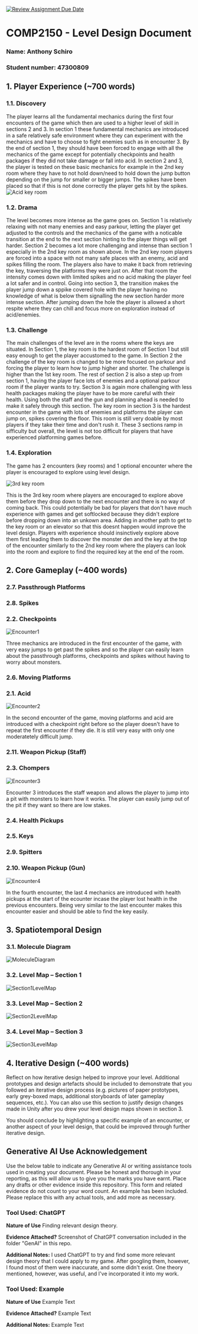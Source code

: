 [![Review Assignment Due Date](https://classroom.github.com/assets/deadline-readme-button-24ddc0f5d75046c5622901739e7c5dd533143b0c8e959d652212380cedb1ea36.svg)](https://classroom.github.com/a/YyUO0xtt)
# COMP2150  - Level Design Document
### Name: Anthony Schiro
### Student number: 47300809

## 1. Player Experience (~700 words)

### 1.1. Discovery
The player learns all the fundamental mechanics during the first four encounters of the game which then are used to a higher level of skill in sections 2 and 3. In section 1 these fundamental mechanics are introduced in a safe relatively safe environment where they can experiment with the mechanics and have to choose to fight enemies such as in encounter 3. By the end of section 1, they should have been forced to engage with all the mechanics of the game except for potentially checkpoints and health packages if they did not take damage or fall into acid. In section 2 and 3, the player is tested on these basic mechanics for example in the 2nd key room where they have to not hold down/need to hold down the jump button depending on the jump for smaller or bigger jumps. The spikes have been placed so that if this is not done correctly the player gets hit by the spikes.   
![Acid key room](DocImages/AcidKeyRoom.jpg)

### 1.2. Drama
The level becomes more intense as the game goes on. Section 1 is relatively relaxing with not many enemies and easy parkour, letting the player get adjusted to the controls and the mechanics of the game with a noticable transition at the end to the next section hinting to the player things will get harder. Section 2 becomes a lot more challenging and intense than section 1 especially in the 2nd key room as shown above. In the 2nd key room players are forced into a space with not many safe places with an enemy, acid and spikes filling the room. The players also have to make it back from retrieving the key, traversing the platforms they were just on. After that room the intensity comes down with limited spikes and no acid making the player feel a lot safer and in control. Going into section 3, the transition makes the player jump down a sppike covered hole with the player having no knowledge of what is below them signalling the new section harder more intense section. After jumping down the hole the player is allowed a short respite where they can chill and focus more on exploration instead of acid/enemies.

### 1.3. Challenge
The main challenges of the level are in the rooms where the keys are situated. In Section 1, the key room is the hardest room of Section 1 but still easy enough to get the player accustomed to the game. In Section 2 the challenge of the key room is changed to be more focused on parkour and forcing the player to learn how to jump higher and shorter. The challenge is higher than the 1st key room. The rest of section 2 is also a step up from section 1, having the player face lots of enemies and a optional parkour room if the player wants to try. Section 3 is again more challenging with less health packages making the player have to be more careful with their health. Using both the staff and the gun and planning ahead is needed to make it safely through this section. The key room in section 3 is the hardest encounter in the game with lots of enemies and platforms the player can jump on, spikes covering the floor. This room is still very doable by most players if they take their time and don't rush it. These 3 sections ramp in sifficulty but overall, the level is not too difficult for players that have experienced platforming games before.

### 1.4. Exploration
The game has 2 encounters (key rooms) and 1 optional encounter where the player is encouraged to explore using level design. 

![3rd key room](DocImages/3rdKeyRoom.jpg)

This is the 3rd key room where players are encouraged to explore above them before they drop down to the next encounter and there is no way of coming back. This could potentially be bad for players that don't have much experience with games and get softlocked because they didn't explore before dropping down into an unkown area. Adding in another path to get to the key room or an elevator so that this doesnt happen would improve the level design. Players with experience should insinctively explore above them first leading them to discover the monster den and the key at the top of the encounter similarly to the 2nd key room where the players can look into the room and explore to find the required key at the end of the room.

## 2. Core Gameplay (~400 words)

### 2.7. Passthrough Platforms
### 2.8. Spikes
### 2.2. Checkpoints

![Encounter1](DocImages/Encounter1.png)

Three mechanics are introduced in the first encounter of the game, with very easy jumps to get past the spikes and so the player can easily learn about the passthrough platforms, checkpoints and spikes without having to worry about monsters.

### 2.6. Moving Platforms
### 2.1. Acid

![Encounter2](DocImages/Encounter2.png)

In the second encounter of the game, moving platforms and acid are introduced with a checkpoint right before so the player doesn't have to repeat the first encounter if they die. It is still very easy with only one moderatetely difficult jump.

### 2.11. Weapon Pickup (Staff)
### 2.3. Chompers

![Encounter3](DocImages/Encounter3.png)

Encounter 3 introduces the staff weapon and allows the player to jump into a pit with monsters to learn how it works. The player can easily jump out of the pit if they want so there are low stakes.

### 2.4. Health Pickups
### 2.5. Keys
### 2.9. Spitters
### 2.10. Weapon Pickup (Gun)

![Encounter4](DocImages/Encounter4.png)

In the fourth encounter, the last 4 mechanics are introduced with health pickups at the start of the ecounter incase the player lost health in the previous encounters. Being very similar to the last encounter makes this encounter easier and should be able to find the key easily.

## 3. Spatiotemporal Design
 
### 3.1. Molecule Diagram

![MoleculeDiagram](DocImages/MoleculeDiagram.png)

### 3.2. Level Map – Section 1

![Section1LevelMap](DocImages/Section1LevelMap.png)

### 3.3.	Level Map – Section 2
![Section2LevelMap](DocImages/Section2LevelMap.png)

### 3.4.	Level Map – Section 3

![Section3LevelMap](DocImages/Section3LevelMap.png)

## 4. Iterative Design (~400 words)
Reflect on how iterative design helped to improve your level. Additional prototypes and design artefacts should be included to demonstrate that you followed an iterative design process (e.g. pictures of paper prototypes, early grey-boxed maps, additional storyboards of later gameplay sequences, etc.). You can also use this section to justify design changes made in Unity after you drew your level design maps shown in section 3. 

You should conclude by highlighting a specific example of an encounter, or another aspect of your level design, that could be improved through further iterative design.

## Generative AI Use Acknowledgement

Use the below table to indicate any Generative AI or writing assistance tools used in creating your document. Please be honest and thorough in your reporting, as this will allow us to give you the marks you have earnt. Place any drafts or other evidence inside this repository. This form and related evidence do not count to your word count.
An example has been included. Please replace this with any actual tools, and add more as necessary.


### Tool Used: ChatGPT
**Nature of Use** Finding relevant design theory.

**Evidence Attached?** Screenshot of ChatGPT conversation included in the folder "GenAI" in this repo.

**Additional Notes:** I used ChatGPT to try and find some more relevant design theory that I could apply to my game. After googling them, however, I found most of them were inaccurate, and some didn't exist. One theory mentioned, however, was useful, and I've incorporated it into my work.

### Tool Used: Example
**Nature of Use** Example Text

**Evidence Attached?** Example Text

**Additional Notes:** Example Text


